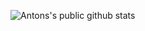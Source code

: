![Antons's public github stats](https://github-readme-stats.vercel.app/api/?username=afuno&hide_title=true&show_icons=true&theme=dracula)
